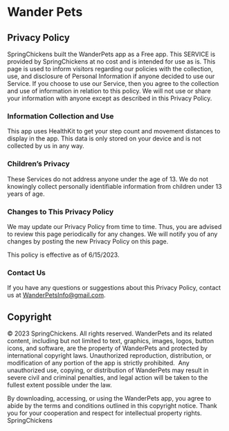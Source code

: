 # Wander Pets

## Privacy Policy 
SpringChickens built the WanderPets app as a Free app. This SERVICE is provided by SpringChickens at no cost and is intended for use as is.
This page is used to inform visitors regarding our policies with the collection, use, and disclosure of Personal Information if anyone decided to use our Service.
If you choose to use our Service, then you agree to the collection and use of information in relation to this policy. We will not use or share your information with anyone except as described in this Privacy Policy.

### Information Collection and Use
This app uses HealthKit to get your step count and movement distances to display in the app. This data is only stored on your device and is not collected by us in any way. 

### Children’s Privacy
These Services do not address anyone under the age of 13. We do not knowingly collect personally identifiable information from children under 13 years of age. 

### Changes to This Privacy Policy
We may update our Privacy Policy from time to time. Thus, you are advised to review this page periodically for any changes. We will notify you of any changes by posting the new Privacy Policy on this page.

This policy is effective as of 6/15/2023.  

### Contact Us
If you have any questions or suggestions about this Privacy Policy, contact us at WanderPetsInfo@gmail.com.

## Copyright 
© 2023 SpringChickens. All rights reserved.
WanderPets and its related content, including but not limited to text, graphics, images, logos, button icons, and software, are the property of WanderPets and protected by international copyright laws. Unauthorized reproduction, distribution, or modification of any portion of the app is strictly prohibited.
 Any unauthorized use, copying, or distribution of WanderPets may result in severe civil and criminal penalties, and legal action will be taken to the fullest extent possible under the law.

By downloading, accessing, or using the WanderPets app, you agree to abide by the terms and conditions outlined in this copyright notice. Thank you for your cooperation and respect for intellectual property rights.
SpringChickens
